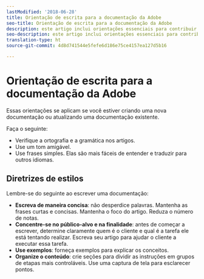```yaml
---
lastModified: '2018-06-28'
title: Orientação de escrita para a documentação da Adobe
seo-title: Orientação de escrita para a documentação da Adobe
description: este artigo inclui orientações essenciais para contribuir com a documentação da Adobe.
seo-description: este artigo inclui orientações essenciais para contribuir com a documentação da Adobe.
translation-type: ht
source-git-commit: 4d8d741544e5fefe6d186e75ce4157ea127d5b16

---
```


# Orientação de escrita para a documentação da Adobe

Essas orientações se aplicam se você estiver criando uma nova documentação ou atualizando uma documentação existente.

Faça o seguinte:

- Verifique a ortografia e a gramática nos artigos.
- Use um tom amigável.
- Use frases simples. Elas são mais fáceis de entender e traduzir para outros idiomas.

## Diretrizes de estilos

Lembre-se do seguinte ao escrever uma documentação:

- **Escreva de maneira concisa**: não desperdice palavras. Mantenha as frases curtas e concisas. Mantenha o foco do artigo. Reduza o número de notas.
- **Concentre-se no público-alvo e na finalidade**: antes de começar a escrever, determine claramente quem é o cliente e qual é a tarefa ele está tentando realizar. Escreva seu artigo para ajudar o cliente a executar essa tarefa.
- **Use exemplos**: forneça exemplos para explicar os conceitos.
- **Organize o conteúdo**: crie seções para dividir as instruções em grupos de etapas mais controláveis. Use uma captura de tela para esclarecer pontos.

